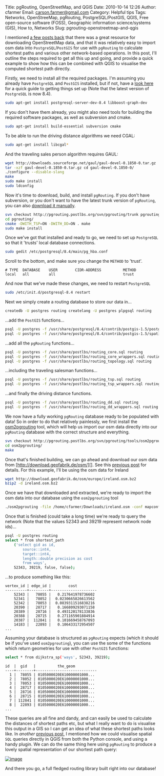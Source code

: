 Title: pgRouting, OpenStreetMap, and QGIS
Date: 2010-10-14 12:26
Author: cfarmer
Email: carson.farmer@gmail.com
Category: Helpful tips
Tags: Networks, OpenStreeMap, pgRouting, PostgreSQL/PostGIS, QGIS, Free open-source software (FOSS), Geographic information science/systems (GIS), How to, Networks
Slug: pgrouting-openstreetmap-and-qgis

I mentioned [a few posts back][a few posts back] that there was a great resource for
downloading OpenStreetMap data, and that it was relatively easy to
import osm data into `PostgreSQL`/`PostGIS` for use with `pgRouting` to
calculate shortest paths and various other network-based operations. In
this post, I'll outline the steps required to get all this up and going,
and provide a quick example to show how this can be combined with QGIS
to visualise the computed shortest path directly.
<!--more-->

Firstly, we need to install all the required packages. I'm assuming you
already have `PostgreSQL` and `PostGIS` installed, but if not, have a [look
here][] for a quick guide to getting things set up (Note that the latest
version of `PostgreSQL` is now 8.4).

```bash
sudo apt-get install postgresql-server-dev-8.4 libboost-graph-dev
```

If you don't have them already, you might also need tools for building
the required software packages, as well as subversion and cmake.

```bash
sudo apt-get install build-essential subversion cmake
```

To be able to run the driving distance algorithms we need CGAL:

```bash
sudo apt-get install libcgal*
```

And the traveling sales person algorithm requires GAUL:

```bash
wget http://downloads.sourceforge.net/gaul/gaul-devel-0.1850-0.tar.gz
tar -xzf gaul-devel-0.1850-0.tar.gz cd gaul-devel-0.1850-0/
./configure --disable-slang
make
sudo make install
sudo ldconfig
```

Now it's time to download, build, and install `pgRouting`. If you don't
have subversion, or you don't want to have the latest trunk version of
`pgRouting`, you can also [download it manually][].

```bash
svn checkout http://pgrouting.postlbs.org/svn/pgrouting/trunk pgrouting
cd pgrouting/
cmake -DWITH_TSP=ON -DWITH_DD=ON . make
sudo make install
```

Once we've got that installed and ready to go, we need to set up
`PostgreSQL` so that it 'trusts' local database connections.

```bash
sudo gedit /etc/postgresql/8.4/main/pg_hba.conf
```

Scroll to the bottom, and make sure you change the `METHOD` to 'trust'.

```
# TYPE  DATABASE    USER        CIDR-ADDRESS          METHOD
local   all         all                               trust
```

And now that we've made these changes, we need to restart `PostgreSQL`

```bash
sudo /etc/init.d/postgresql-8.4 restart
```

Next we simply create a routing database to store our data in...

```bash
createdb -U postgres routing createlang -U postgres plpgsql routing
```

...add the `PostGIS` functions...

```bash
psql -U postgres -f /usr/share/postgresql/8.4/contrib/postgis-1.5/postgis.sql routing
psql -U postgres -f /usr/share/postgresql/8.4/contrib/postgis-1.5/spatial_ref_sys.sql routing
```
...add all the `pgRouting` functions...

```bash
psql -U postgres -f /usr/share/postlbs/routing_core.sql routing
psql -U postgres -f /usr/share/postlbs/routing_core_wrappers.sql routing
psql -U postgres -f /usr/share/postlbs/routing_topology.sql routing
```
...including the traveling salesman functions...

```bash
psql -U postgres -f /usr/share/postlbs/routing_tsp.sql routing
psql -U postgres -f /usr/share/postlbs/routing_tsp_wrappers.sql routing
```

...and finally the driving distance functions.

```bash
psql -U postgres -f /usr/share/postlbs/routing_dd.sql routing
psql -U postgres -f /usr/share/postlbs/routing_dd_wrappers.sql routing
```

We now have a fully working `pgRouting` database ready to be populated
with data! So in order to do that relatively painlessly, we first
install the [osm2pgrouting][] tool, which will help us import our osm
data directly into our `pgRouting` database with the correct structure and
everything.

```bash
svn checkout http://pgrouting.postlbs.org/svn/pgrouting/tools/osm2pgrouting/trunk osm2pgrouting
cd osm2pgrouting/
make
```

Once that's finished building, we can go ahead and download our osm data
from [http://download.geofabrik.de/osm/][]. See this [previous post][a few posts back]
for details. For this example, I'll be using the osm data for Ireland

```bash
wget http://download.geofabrik.de/osm/europe/ireland.osm.bz2
bzip2 -d ireland.osm.bz2
```

Once we have that downloaded and extracted, we're ready to import the
osm data into our database using the `osm2pgrouting` tool

```bash
./osm2pgrouting -file /home/cfarmer/Downloads/ireland.osm -conf mapconfig.xml -dbname routing -user postgres -clean
```

Once that is finished (could take a long time) we're ready to query the
network (Note that the values 52343 and 39219 represent network node ids)...

```bash
psql -U postgres routing
select * from shortest_path
    ('select gid as id,
        source::int4,
        target::int4,
        length::double precision as cost
        from ways',
    52343, 39219, false, false);
```

...to produce something like this:

```
vertex_id | edge_id |        cost
----------+---------+---------------------
    52343 |   78055 |   0.217641978736602
    52341 |   78052 |  0.0230665826613562
    52342 |   78053 |  0.0839311516838216
    20390 |   28717 |   0.166809293071158
    20389 |   28716 |   0.493120178133836
    20388 |   28715 |   0.271165901884914
    20387 |  112841 |   0.101669458767093
    14183 |   22893 |   0.106433172954507
...
```

Assuming your database is structured as `pgRouting` expects (which it
should be if you've used `osm2pgrouting`), you can use the some of the
functions which return geometries for use with other `PostGIS` functions:

```bash
select * from dijkstra_sp('ways', 52343, 39219);
```
```
id  |  gid   |          the_geom
----+--------+----------------------------
  1 |  78055 | 0105000020E610000001000...
  2 |  78052 | 0105000020E610000001000...
  3 |  78053 | 0105000020E610000001000...
  4 |  28717 | 0105000020E610000001000...
  5 |  28716 | 0105000020E610000001000...
  6 |  28715 | 0105000020E610000001000...
  7 | 112841 | 0105000020E610000001000...
  8 |  22893 | 0105000020E610000001000...
...
```
These queries are all fine and dandy, and can easily be used to
calculate the distances of shortest paths etc, but what I really want to
do is visualise this output in a GIS so I can get an idea of what these
shortest paths looks like. In *another* [previous post][postgis-select], I mentioned
how we could visualise spatial `SQL` queries directly in QGIS from both
the Python console, and using a handy plugin. We can do the same thing
here using `pgRouting` to produce a lovely spatial representation of our
shortest path query:

[![image][]][shortest_path]

And there you go, a full fledged routing library built right into our
database!

[a few posts back]: {filename}osm-data-by-country.md
[look here]: {filename}quick-guide-to-setting-up-postgis-database.md
[download it manually]: http://pgrouting.postlbs.org/wiki/pgRoutingDownload
[osm2pgrouting]: http://pgrouting.postlbs.org/wiki/tools/osm2pgrouting
[http://download.geofabrik.de/osm/]: http://download.geofabrik.de/osm/
[postgis-select]: |filename|postgis-select-statement-as-vector-layer-in-qgis.md
[image]: {filename}/images/shortest_path-300x213.png "shortest_path"
[shortest_path]: {filename}/images/shortest_path.png
